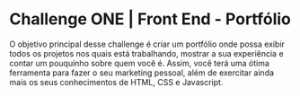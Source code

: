 # Challenge ONE | Front End - Portfólio

O objetivo principal desse challenge é criar um portfólio onde possa exibir todos os projetos nos quais está trabalhando, mostrar a sua experiência e contar um pouquinho sobre quem você é. Assim, você terá uma ótima ferramenta para fazer o seu marketing pessoal, além de exercitar ainda mais os seus conhecimentos de HTML, CSS e Javascript.